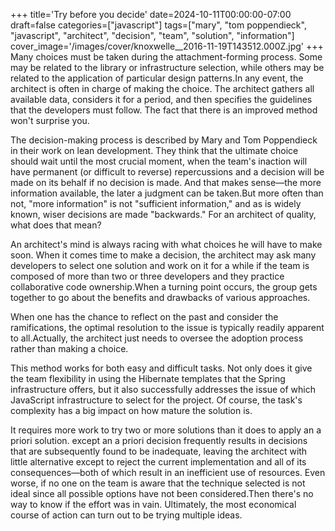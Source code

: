 +++
title='Try before you decide'
date=2024-10-11T00:00:00-07:00
draft=false
categories=["javascript"]
tags=["mary", "tom poppendieck", "javascript", "architect", "decision", "team", "solution", "information"]
cover_image='/images/cover/knoxwelle__2016-11-19T143512.000Z.jpg'
+++
Many choices must be taken during the attachment-forming process. 
Some may be related to the library or infrastructure selection, while others may be related to the application of particular design patterns.In any event, the architect is often in charge of making the choice. The architect gathers all available data, considers it for a period, and then specifies the guidelines that the developers must follow. The fact that there is an improved method won't surprise you. 
   
The decision-making process is described by Mary and Tom Poppendieck in their work on lean development. They think that the ultimate choice should wait until the most crucial moment, when the team's inaction will have permanent (or difficult to reverse) repercussions and a decision will be made on its behalf if no decision is made. And that makes sense—the more information available, the later a judgment can be taken.But more often than not, "more information" is not "sufficient information," and as is widely known, wiser decisions are made "backwards." For an architect of quality, what does that mean? 
   
An architect's mind is always racing with what choices he will have to make soon. When it comes time to make a decision, the architect may ask many developers to select one solution and work on it for a while if the team is composed of more than two or three developers and they practice collaborative code ownership.When a turning point occurs, the group gets together to go about the benefits and drawbacks of various approaches. 
   
When one has the chance to reflect on the past and consider the ramifications, the optimal resolution to the issue is typically readily apparent to all.Actually, the architect just needs to oversee the adoption process rather than making a choice. 
   
This method works for both easy and difficult tasks. Not only does it give the team flexibility in using the Hibernate templates that the Spring infrastructure offers, but it also successfully addresses the issue of which JavaScript infrastructure to select for the project. Of course, the task's complexity has a big impact on how mature the solution is. 
  
It requires more work to try two or more solutions than it does to apply an a priori solution. except an a priori decision frequently results in decisions that are subsequently found to be inadequate, leaving the architect with little alternative except to reject the current implementation and all of its consequences—both of which result in an inefficient use of resources. Even worse, if no one on the team is aware that the technique selected is not ideal since all possible options have not been considered.Then there's no way to know if the effort was in vain. Ultimately, the most economical course of action can turn out to be trying multiple ideas.